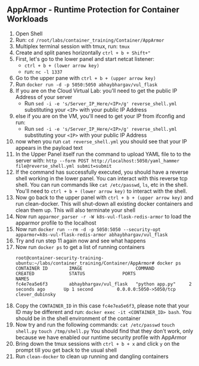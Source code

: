 ## AppArmor - Runtime Protection for Container Workloads

1. Open Shell
2. Run: `cd /root/labs/container_training/Container/AppArmor`
3. Multiplex terminal session with tmux, run: `tmux`
4. Create and split panes horizontally `ctrl + b + Shift+"`
5. First, let's go to the lower panel and start netcat listener: 
    * `ctrl + b + (lower arrow key)`
    * run: `nc -l 1337`
6. Go to the upper pane with `ctrl + b + (upper arrow key)`
7. Run `docker run -d -p 5050:5050 abhaybhargav/vul_flask`
8. If you are on the Cloud Virtual Lab: you'll need to get the public IP Address of your server
    * Run `sed -i -e 's/Server_IP_Here/<IP>/g' reverse_shell.yml` substituting your `<IP>` with your public IP Address
9. else if you are on the VM, you'll need to get your IP from ifconfig and run: 
    * Run `sed -i -e 's/Server_IP_Here/<IP>/g' reverse_shell.yml` substituting your `<IP>` with your public IP Address
10. now when you run `cat reverse_shell.yml` you should see that your IP appears in the payload text
11. In the Upper Panel itself run the command to upload YAML file to to the server with: 
    `http --form POST http://localhost:5050/yaml_hammer file@reverse_shell.yml submit=submit`
12. If the command has successfully executed, you should have a reverse shell working in the lower panel. You can interact with this reverse tcp shell. You can run commands like `cat /etc/passwd`, `ls`, etc in the shell. You'll need to `ctrl + b + (lower arrow key)` to interact with the shell.
13. Now go back to the upper panel with `ctrl + b + (upper arrow key)` and run clean-docker. This will shut-down all existing docker containers and clean them up. This will also terminate your shell
14. Now run `apparmor_parser -r -W k8s-vul-flask-redis-armor` to load the apparmor profile to the localhost
15. Now run `docker run --rm -d -p 5050:5050 --security-opt apparmor=k8s-vul-flask-redis-armor abhaybhargav/vul_flask` 
16. Try and run step 11 again now and see what happens
17. Now run `docker ps` to get a list of running containers
    ```
    root@container-security-training-ubuntu:~/labs/container_training/Container/AppArmor# docker ps
    CONTAINER ID        IMAGE                    COMMAND             CREATED             STATUS              PORTS                    NAMES
    fc4e7ea5e6f3        abhaybhargav/vul_flask   "python app.py"     2 seconds ago       Up 1 second         0.0.0.0:5050->5050/tcp   clever_dubinsky
    ```
18. Copy the `CONTAINER_ID` in this case `fc4e7ea5e6f3`, please note that your ID may be different and run: 
    `docker exec -it <CONTAINER_ID> bash`. You should be in the shell environment of the container
19. Now try and run the following commands: 
    `cat /etc/passwd`
    `touch shell.py`
    `touch /tmp/shell.py`
    You should find that they don't work, only because we have enabled our runtime security profile with AppArmor
20. Bring down the tmux sessions with `ctrl + b + x` and click `y` on the prompt till you get back to the usual shell
21. Run `clean-docker` to clean up running and dangling containers